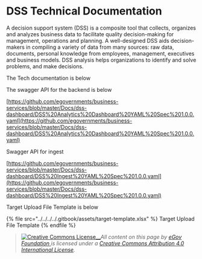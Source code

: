 # DSS Technical Documentation

A decision support system (DSS) is a composite tool that collects, organizes and analyzes business data to facilitate quality decision-making for management, operations and planning. A well-designed DSS aids decision-makers in compiling a variety of data from many sources: raw data, documents, personal knowledge from employees, management, executives and business models. DSS analysis helps organizations to identify and solve problems, and make decisions.

The Tech documentation is below

The swagger API for the backend is below

[https://github.com/egovernments/business-services/blob/master/Docs/dss-dashboard/DSS%20Analytics%20Dashboard%20YAML%20Spec%201.0.0.yaml](https://github.com/egovernments/business-services/blob/master/Docs/dss-dashboard/DSS%20Analytics%20Dashboard%20YAML%20Spec%201.0.0.yaml)

Swagger API for ingest

[https://github.com/egovernments/business-services/blob/master/Docs/dss-dashboard/DSS%20Ingest%20YAML%20Spec%201.0.0.yaml](https://github.com/egovernments/business-services/blob/master/Docs/dss-dashboard/DSS%20Ingest%20YAML%20Spec%201.0.0.yaml)

Target Upload File Template is below

{% file src="../../../../.gitbook/assets/target-template.xlsx" %}
Target Upload File Template
{% endfile %}

> [![Creative Commons License](https://i.creativecommons.org/l/by/4.0/80x15.png)\_\_](http://creativecommons.org/licenses/by/4.0/)_All content on this page by_ [_eGov Foundation_ ](https://egov.org.in/)_is licensed under a_ [_Creative Commons Attribution 4.0 International License_](http://creativecommons.org/licenses/by/4.0/)_._
